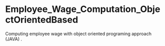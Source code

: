 # Employee_Wage_Computation_ObjectOrientedBased
Computing employee wage with object oriented programing approach (JAVA) .
